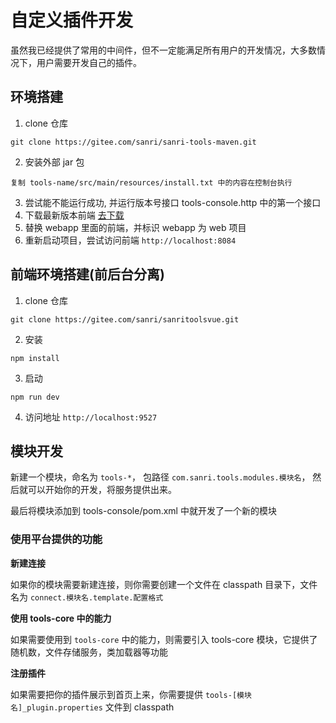 # 自定义插件开发

虽然我已经提供了常用的中间件，但不一定能满足所有用户的开发情况，大多数情况下，用户需要开发自己的插件。


## 环境搭建

1. clone 仓库
```shell 
git clone https://gitee.com/sanri/sanri-tools-maven.git
```
2. 安装外部 jar 包 
```
复制 tools-name/src/main/resources/install.txt 中的内容在控制台执行
```
3. 尝试能不能运行成功, 并运行版本号接口 tools-console.http 中的第一个接口
4. 下载最新版本前端 [去下载](https://gitee.com/sanri/sanritoolsvue/releases)
5. 替换 webapp 里面的前端，并标识 webapp 为 web 项目
6. 重新启动项目，尝试访问前端 `http://localhost:8084`

## 前端环境搭建(前后台分离)

1. clone 仓库
```shell
git clone https://gitee.com/sanri/sanritoolsvue.git
```
2. 安装 
```shell
npm install 
```
3. 启动
```shell
npm run dev 
```
4. 访问地址 `http://localhost:9527`


## 模块开发

新建一个模块，命名为 `tools-*`， 包路径 `com.sanri.tools.modules.模块名`， 然后就可以开始你的开发，将服务提供出来。

最后将模块添加到 tools-console/pom.xml 中就开发了一个新的模块

### 使用平台提供的功能

**新建连接**

如果你的模块需要新建连接，则你需要创建一个文件在 classpath 目录下，文件名为 `connect.模块名.template.配置格式`

**使用 tools-core 中的能力**

如果需要使用到 `tools-core` 中的能力，则需要引入 tools-core 模块，它提供了随机数，文件存储服务，类加载器等功能

**注册插件**

如果需要把你的插件展示到首页上来，你需要提供 `tools-[模块名]_plugin.properties` 文件到 classpath 